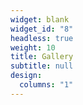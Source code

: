 ```yaml
---
widget: blank
widget_id: "8"
headless: true
weight: 10
title: Gallery
subtitle: null
design:
  columns: "1"
---
```

